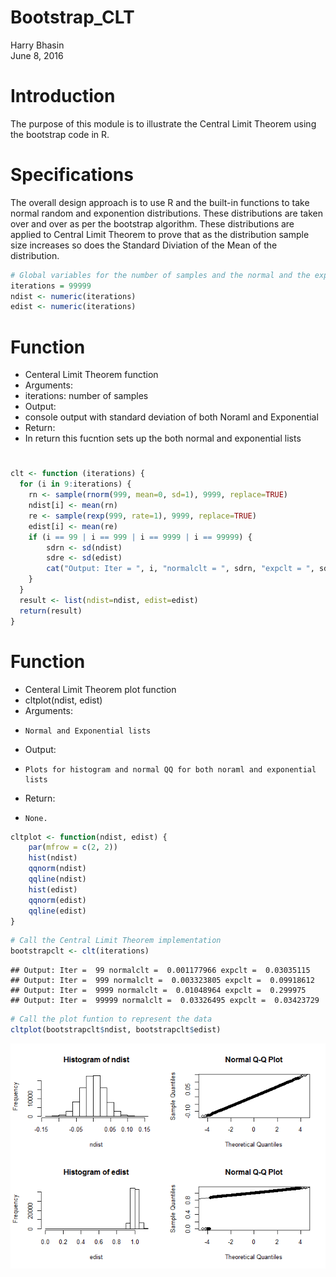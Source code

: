 # Bootstrap_CLT
Harry Bhasin  
June 8, 2016  
# Introduction
The purpose of this module is to illustrate the Central Limit Theorem using the bootstrap code in R.

# Specifications
The overall design approach is to use R and the built-in functions to take normal random and exponention distributions. These distributions are taken over and over as per the bootstrap algorithm. These distributions are applied to Central Limit Theorem to prove that as the distribution sample size increases so does the Standard Diviation of the Mean of the distribution.

```r
# Global variables for the number of samples and the normal and the exponention distribution
iterations = 99999
ndist <- numeric(iterations)
edist <- numeric(iterations)
```
# Function
  * Centeral Limit Theorem function
  * Arguments:
  *  iterations: number of samples
  * Output:
  *  console output with standard deviation of both Noraml and Exponential
  * Return:
  *  In return this fucntion sets up the both normal and exponential lists
#

```r
clt <- function (iterations) {
  for (i in 9:iterations) {
    rn <- sample(rnorm(999, mean=0, sd=1), 9999, replace=TRUE)
    ndist[i] <- mean(rn)
    re <- sample(rexp(999, rate=1), 9999, replace=TRUE)
    edist[i] <- mean(re)
    if (i == 99 | i == 999 | i == 9999 | i == 99999) {
        sdrn <- sd(ndist)
        sdre <- sd(edist)
        cat("Output: Iter = ", i, "normalclt = ", sdrn, "expclt = ", sdre, "\n")
    }
  }
  result <- list(ndist=ndist, edist=edist)
  return(result)
}
```
# Function
  * Centeral Limit Theorem plot function
  *   cltplot(ndist, edist)
  *   Arguments:
  *     Normal and Exponential lists
  *   Output:
  *     Plots for histogram and normal QQ for both noraml and exponential lists
  *   Return:
  *     None.

```r
cltplot <- function(ndist, edist) {
    par(mfrow = c(2, 2))
    hist(ndist)
    qqnorm(ndist)
    qqline(ndist)
    hist(edist)
    qqnorm(edist)
    qqline(edist)
}
```

```r
# Call the Central Limit Theorem implementation
bootstrapclt <- clt(iterations)
```

```
## Output: Iter =  99 normalclt =  0.001177966 expclt =  0.03035115 
## Output: Iter =  999 normalclt =  0.003323805 expclt =  0.09918612 
## Output: Iter =  9999 normalclt =  0.01048964 expclt =  0.299975 
## Output: Iter =  99999 normalclt =  0.03326495 expclt =  0.03423729
```

```r
# Call the plot funtion to represent the data
cltplot(bootstrapclt$ndist, bootstrapclt$edist)
```

![](Bootstrap_CLT_files/figure-html/unnamed-chunk-5-1.png)<!-- -->
